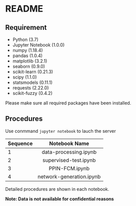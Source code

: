 # README

## Requirement

* Python (3.7)
* Jupyter Notebook (1.0.0)
* numpy (1.18.4)
* pandas (1.0.4)
* matplotlib (3.2.1)
* seaborn (0.9.0)
* scikit-learn (0.21.3)
* scipy (1.1.0)
* statsmodels (0.11.1)
* requests (2.22.0)
* scikit-fuzzy (0.4.2)

Please make sure all required packages have been installed.

## Procedures

Use conmmand `jupyter notebook` to lauch the server

|Sequence|Notebook Name|
| ------------- |:-------------:|
|1|data-processing.ipynb|
|2|supervised-test.ipynb|
|3|PPIN-FCM.ipynb|
|4|network-generation.ipynb|

Detailed procedures are shown in each notebook.


**Note: Data is not available for confidential reasons**
